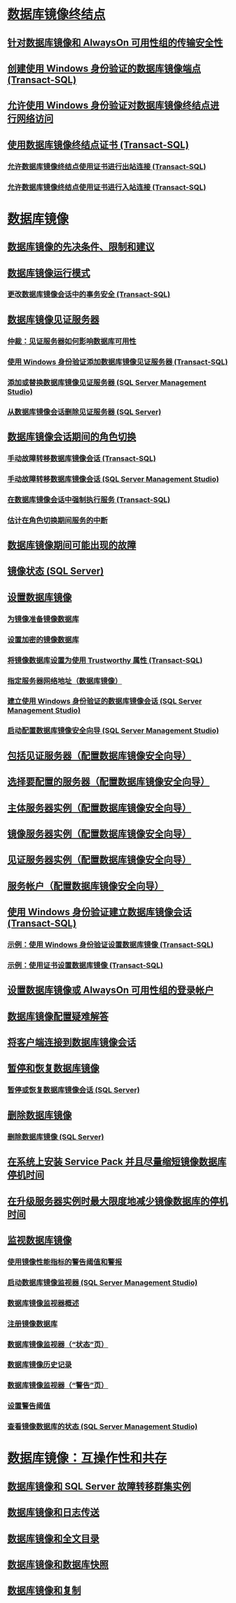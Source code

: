 # [数据库镜像终结点](the-database-mirroring-endpoint-sql-server.md)
## [针对数据库镜像和 AlwaysOn 可用性组的传输安全性](transport-security-database-mirroring-always-on-availability.md)
## [创建使用 Windows 身份验证的数据库镜像端点 (Transact-SQL)](create-a-database-mirroring-endpoint-for-windows-authentication-transact-sql.md)
## [允许使用 Windows 身份验证对数据库镜像终结点进行网络访问](../database-mirroring-allow-network-access-windows-authentication.md)
## [使用数据库镜像终结点证书 (Transact-SQL)](use-certificates-for-a-database-mirroring-endpoint-transact-sql.md)
### [允许数据库镜像终结点使用证书进行出站连接 (Transact-SQL)](database-mirroring-use-certificates-for-outbound-connections.md)
### [允许数据库镜像终结点使用证书进行入站连接 (Transact-SQL)](database-mirroring-use-certificates-for-inbound-connections.md)
# [数据库镜像](database-mirroring-sql-server.md)
## [数据库镜像的先决条件、限制和建议](prerequisites-restrictions-and-recommendations-for-database-mirroring.md)
## [数据库镜像运行模式](database-mirroring-operating-modes.md)
### [更改数据库镜像会话中的事务安全 (Transact-SQL)](change-transaction-safety-in-a-database-mirroring-session-transact-sql.md)
## [数据库镜像见证服务器](database-mirroring-witness.md)
### [仲裁：见证服务器如何影响数据库可用性](quorum-how-a-witness-affects-database-availability-database-mirroring.md)
### [使用 Windows 身份验证添加数据库镜像见证服务器 (Transact-SQL)](add-a-database-mirroring-witness-using-windows-authentication-transact-sql.md)
### [添加或替换数据库镜像见证服务器 (SQL Server Management Studio)](add-or-replace-a-database-mirroring-witness-sql-server-management-studio.md)
### [从数据库镜像会话删除见证服务器 (SQL Server)](remove-the-witness-from-a-database-mirroring-session-sql-server.md)
## [数据库镜像会话期间的角色切换](role-switching-during-a-database-mirroring-session-sql-server.md)
### [手动故障转移数据库镜像会话 (Transact-SQL)](manually-fail-over-a-database-mirroring-session-transact-sql.md)
### [手动故障转移数据库镜像会话 (SQL Server Management Studio)](manually-fail-over-a-database-mirroring-session-sql-server-management-studio.md)
### [在数据库镜像会话中强制执行服务 (Transact-SQL)](force-service-in-a-database-mirroring-session-transact-sql.md)
### [估计在角色切换期间服务的中断](estimate-the-interruption-of-service-during-role-switching-database-mirroring.md)
## [数据库镜像期间可能出现的故障](possible-failures-during-database-mirroring.md)
## [镜像状态 (SQL Server)](mirroring-states-sql-server.md)
## [设置数据库镜像](setting-up-database-mirroring-sql-server.md)
### [为镜像准备镜像数据库](prepare-a-mirror-database-for-mirroring-sql-server.md)
### [设置加密的镜像数据库](set-up-an-encrypted-mirror-database.md)
### [将镜像数据库设置为使用 Trustworthy 属性 (Transact-SQL)](set-up-a-mirror-database-to-use-the-trustworthy-property-transact-sql.md)
### [指定服务器网络地址（数据库镜像）](specify-a-server-network-address-database-mirroring.md)
### [建立使用 Windows 身份验证的数据库镜像会话 (SQL Server Management Studio)](establish-database-mirroring-session-windows-authentication.md)
### [启动配置数据库镜像安全向导 (SQL Server Management Studio)](start-the-configuring-database-mirroring-security-wizard.md)
## [包括见证服务器（配置数据库镜像安全向导）](include-witness-server-configure-database-mirroring-security-wizard.md)
## [选择要配置的服务器（配置数据库镜像安全向导）](choose-servers-to-configure-configure-database-mirroring-security-wizard.md)
## [主体服务器实例（配置数据库镜像安全向导）](principal-server-instance-configure-database-mirroring-security-wizard.md)
## [镜像服务器实例（配置数据库镜像安全向导）](mirror-server-instance-configure-database-mirroring-security-wizard.md)
## [见证服务器实例（配置数据库镜像安全向导）](witness-server-instance-configure-database-mirroring-security-wizard.md)
## [服务帐户（配置数据库镜像安全向导）](service-accounts-configure-database-mirroring-security-wizard.md)
## [使用 Windows 身份验证建立数据库镜像会话 (Transact-SQL)](database-mirroring-establish-session-windows-authentication.md)
### [示例：使用 Windows 身份验证设置数据库镜像 (Transact-SQL)](example-setting-up-database-mirroring-using-windows-authentication-transact-sql.md)
### [示例：使用证书设置数据库镜像 (Transact-SQL)](example-setting-up-database-mirroring-using-certificates-transact-sql.md)
## [设置数据库镜像或 AlwaysOn 可用性组的登录帐户](set-up-login-accounts-database-mirroring-always-on-availability.md)
## [数据库镜像配置疑难解答](troubleshoot-database-mirroring-configuration-sql-server.md)
## [将客户端连接到数据库镜像会话](connect-clients-to-a-database-mirroring-session-sql-server.md)
## [暂停和恢复数据库镜像](pausing-and-resuming-database-mirroring-sql-server.md)
### [暂停或恢复数据库镜像会话 (SQL Server)](pause-or-resume-a-database-mirroring-session-sql-server.md)
## [删除数据库镜像](removing-database-mirroring-sql-server.md)
### [删除数据库镜像 (SQL Server)](remove-database-mirroring-sql-server.md)
## [在系统上安装 Service Pack 并且尽量缩短镜像数据库停机时间](../install-a-service-pack-on-a-system-with-minimal-downtime-for-mirrored-databases.md)
## [在升级服务器实例时最大限度地减少镜像数据库的停机时间](upgrading-mirrored-instances.md)
## [监视数据库镜像](monitoring-database-mirroring-sql-server.md)
### [使用镜像性能指标的警告阈值和警报](use-warning-thresholds-and-alerts-on-mirroring-performance-metrics-sql-server.md)
### [启动数据库镜像监视器 (SQL Server Management Studio)](start-database-mirroring-monitor-sql-server-management-studio.md)
### [数据库镜像监视器概述](database-mirroring-monitor-overview.md)
### [注册镜像数据库](register-mirrored-database.md)
### [数据库镜像监视器（“状态”页）](database-mirroring-monitor-status-page.md)
### [数据库镜像历史记录](database-mirroring-history.md)
### [数据库镜像监视器（“警告”页）](database-mirroring-monitor-warnings-page.md)
### [设置警告阈值](set-warning-thresholds.md)
### [查看镜像数据库的状态 (SQL Server Management Studio)](view-the-state-of-a-mirrored-database-sql-server-management-studio.md)
# [数据库镜像：互操作性和共存](database-mirroring-interoperability-and-coexistence-sql-server.md)
## [数据库镜像和 SQL Server 故障转移群集实例](database-mirroring-and-sql-server-failover-cluster-instances.md)
## [数据库镜像和日志传送](database-mirroring-and-log-shipping-sql-server.md)
## [数据库镜像和全文目录](database-mirroring-and-full-text-catalogs-sql-server.md)
## [数据库镜像和数据库快照](database-mirroring-and-database-snapshots-sql-server.md)
## [数据库镜像和复制](database-mirroring-and-replication-sql-server.md)
